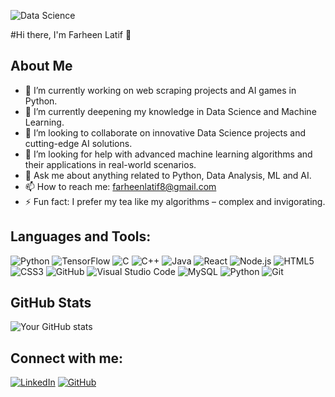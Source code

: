 ![Data Science]()

#Hi there, I'm Farheen Latif 👋

## About Me
- 🔭 I’m currently working on web scraping projects and AI games in Python.
- 🌱 I’m currently deepening my knowledge in Data Science and Machine Learning.
- 👯 I’m looking to collaborate on innovative Data Science projects and cutting-edge AI solutions.
- 🤔 I’m looking for help with advanced machine learning algorithms and their applications in real-world scenarios.
- 💬 Ask me about anything related to Python, Data Analysis, ML and AI.
- 📫 How to reach me: [farheenlatif8@gmail.com](mailto:farheenlatif8@gmail.com)
- ⚡ Fun fact: I prefer my tea like my algorithms – complex and invigorating.

## Languages and Tools:
![Python](https://img.shields.io/badge/-Python-3776AB?style=flat-square&logo=Python&logoColor=white)
![TensorFlow](https://img.shields.io/badge/-TensorFlow-FF6F00?style=flat-square&logo=TensorFlow&logoColor=white)
![C](https://img.shields.io/badge/-C-A8B9CC?style=flat-square&logo=c&logoColor=white)
![C++](https://img.shields.io/badge/-C++-00599C?style=flat-square&logo=c%2B%2B&logoColor=white)
![Java](https://img.shields.io/badge/-Java-007396?style=flat-square&logo=java&logoColor=white)
![React](https://img.shields.io/badge/-React-61DAFB?style=flat-square&logo=react&logoColor=black)
![Node.js](https://img.shields.io/badge/-Node.js-339933?style=flat-square&logo=node.js&logoColor=white)
![HTML5](https://img.shields.io/badge/-HTML5-E34F26?style=flat-square&logo=html5&logoColor=white)
![CSS3](https://img.shields.io/badge/-CSS3-1572B6?style=flat-square&logo=css3&logoColor=white)
![GitHub](https://img.shields.io/badge/-GitHub-181717?style=flat-square&logo=github&logoColor=white)
![Visual Studio Code](https://img.shields.io/badge/-Visual%20Studio%20Code-007ACC?style=flat-square&logo=visual-studio-code&logoColor=white)
![MySQL](https://img.shields.io/badge/-MySQL-4479A1?style=flat-square&logo=mysql&logoColor=white)
![Python](https://img.shields.io/badge/-Python-3776AB?style=flat-square&logo=python&logoColor=white)
![Git](https://img.shields.io/badge/-Git-F05032?style=flat-square&logo=git&logoColor=white)


## GitHub Stats

![Your GitHub stats](https://github-readme-stats.vercel.app/api?username=farheenlatif&show_icons=true&count_private=true&theme=vue)

## Connect with me:
[![LinkedIn][linkedin-shield]][linkedin-url]
[![GitHub][github-shield]][github-url]

<!-- Shields -->

[linkedin-shield]: https://img.shields.io/badge/LinkedIn--_.svg?style=social&logo=linkedin
[github-shield]: https://img.shields.io/github/followers/farheenlatif?label=follow&style=social

<!-- Links to your social media accounts -->

[linkedin-url]: https://www.linkedin.com/in/farheen-latif1/
[github-url]: https://www.github.com/farheenlatif
